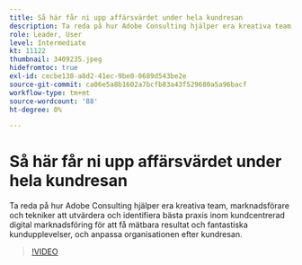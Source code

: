 ```yaml
---
title: Så här får ni upp affärsvärdet under hela kundresan
description: Ta reda på hur Adobe Consulting hjälper era kreativa team, marknadsförare och tekniker att utvärdera och identifiera bästa praxis inom kundcentrerad digital marknadsföring för att få mätbara resultat och fantastiska kundupplevelser, och anpassa organisationen efter kundresan.
role: Leader, User
level: Intermediate
kt: 11122
thumbnail: 3409235.jpeg
hidefromtoc: true
exl-id: cecbe138-a8d2-41ec-9be0-0689d543be2e
source-git-commit: ca06e5a8b1602a7bcfb83a43f529680a5a96bacf
workflow-type: tm+mt
source-wordcount: '88'
ht-degree: 0%

---
```


# Så här får ni upp affärsvärdet under hela kundresan

Ta reda på hur Adobe Consulting hjälper era kreativa team, marknadsförare och tekniker att utvärdera och identifiera bästa praxis inom kundcentrerad digital marknadsföring för att få mätbara resultat och fantastiska kundupplevelser, och anpassa organisationen efter kundresan.

>[!VIDEO](https://video.tv.adobe.com/v/3409235/?quality=12&learn=on)
